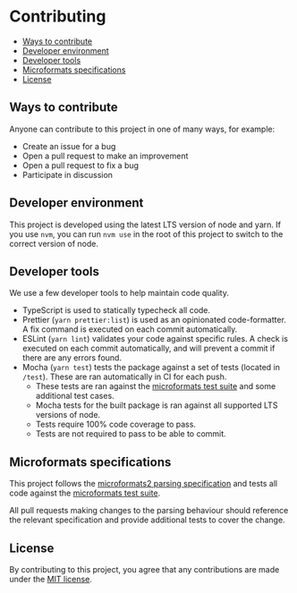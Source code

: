 <h1>Contributing</h1>

- [Ways to contribute](#ways-to-contribute)
- [Developer environment](#developer-environment)
- [Developer tools](#developer-tools)
- [Microformats specifications](#microformats-specifications)
- [License](#license)

## Ways to contribute

Anyone can contribute to this project in one of many ways, for example:

- Create an issue for a bug
- Open a pull request to make an improvement
- Open a pull request to fix a bug
- Participate in discussion

## Developer environment

This project is developed using the latest LTS version of node and yarn. If you use `nvm`, you can run `nvm use` in the root of this project to switch to the correct version of node.

## Developer tools

We use a few developer tools to help maintain code quality.

- TypeScript is used to statically typecheck all code.
- Prettier (`yarn prettier:list`) is used as an opinionated code-formatter. A fix command is executed on each commit automatically.
- ESLint (`yarn lint`) validates your code against specific rules. A check is executed on each commit automatically, and will prevent a commit if there are any errors found.
- Mocha (`yarn test`) tests the package against a set of tests (located in `/test`). These are ran automatically in CI for each push.
  - These tests are ran against the [microformats test suite](https://github.com/microformats/tests) and some additional test cases.
  - Mocha tests for the built package is ran against all supported LTS versions of node.
  - Tests require 100% code coverage to pass.
  - Tests are not required to pass to be able to commit.

## Microformats specifications

This project follows the [microformats2 parsing specification](http://microformats.org/wiki/microformats2-parsing) and tests all code against the [microformats test suite](https://github.com/microformats/tests).

All pull requests making changes to the parsing behaviour should reference the relevant specification and provide additional tests to cover the change.

## License

By contributing to this project, you agree that any contributions are made under the [MIT license](https://choosealicense.com/licenses/mit/).
